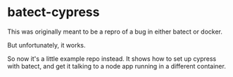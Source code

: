 # batect-cypress

This was originally meant to be a repro of a bug in either batect or docker.

But unfortunately, it works.

So now it's a little example repo instead. It shows how to set up cypress with batect,
and get it talking to a node app running in a different container.
